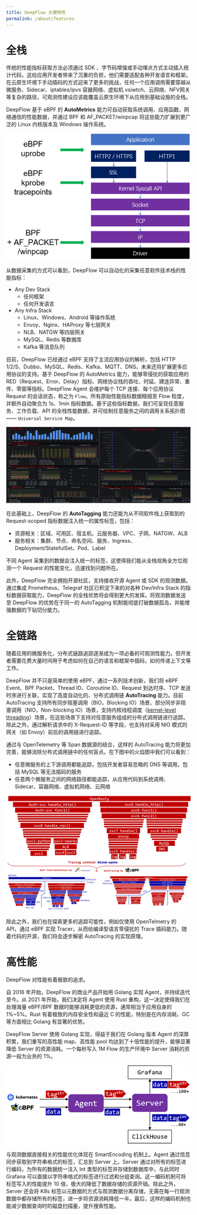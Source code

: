 ```yaml
---
title: DeepFlow 关键特性
permalink: /about/features
---
```


# 全栈

传统的性能指标获取方法必须通过 SDK 、字节码增强或手动埋点方式主动插入统计代码，这给应用开发者带来了沉重的负担，他们需要适配各种开发语言和框架。在云原生环境下手动插码的方式迎来了更多的挑战，任何一个应用调用需要穿越从微服务、Sidecar、iptables/ipvs 容器网络、虚拟机 vsiwtch、云网络、NFV网关等复杂的路径，可观测性建设应该能覆盖云原生环境下从应用到基础设施的全栈。

DeepFlow 基于 eBPF 的 **AutoMetrics** 能力可自动获取系统调用、应用函数、网络通信的性能数据，并通过 BPF 和 AF\_PACKET/winpcap 将这些能力扩展到更广泛的 Linux 内核版本及 Windows 操作系统。

![Agent 采集数据的方式](./imgs/deepflow-agent-tap-point.png)

从数据采集的方式可以看到，DeepFlow 可以自动化的采集任意软件技术栈的性能指标：
- Any Dev Stack
  - 任何框架
  - 任何开发语言
- Any Infra Stack
  - Linux、Windows、Android 等操作系统
  - Envoy、Nginx、HAProxy 等七层网关
  - NLB、NATGW 等四层网关
  - MySQL、Redis 等数据库
  - Kafka 等消息队列

目前，DeepFlow 已经通过 eBPF 支持了主流应用协议的解析，包括 HTTP 1/2/S、Dubbo、MySQL、Redis、Kafka、MQTT、DNS，未来还将扩展更多应用协议的支持。基于 DeepFlow 的 AutoMetrics 能力，能够零侵扰的获取应用的 RED（Request、Error、Delay）指标、网络协议栈的吞吐、时延、建连异常、重传、零窗等指标。DeepFlow Agent 会维护每个 TCP 连接、每个应用协议 Request 的会话状态，称之为 `Flow`。所有原始性能指标数据精细至 Flow 粒度，并额外自动聚合为 1s、1min 指标数据。基于这些指标数据，我们可呈现任意服务、工作负载、API 的全栈性能数据，并可绘制任意服务之间的调用关系拓扑图 —— `Universal Service Map`。

![Universal Service Map](./imgs/universal-service-map.png)

在此基础上，DeepFlow 的 **AutoTagging** 能力还能为从不同软件栈上获取到的 Request-scoped 指标数据注入统一的属性标签，包括：
- 资源相关：区域、可用区、宿主机、云服务器、VPC、子网、NATGW、ALB
- 服务相关：集群、节点、命名空间、服务、Ingress、Deployment/StatefulSet、Pod、Label

不同 Agent 采集到的数据会注入统一的标签，这使得我们能从全栈视角全方位观测一个 Request 的性能变化，迅速找到问题所在。

此外，DeepFlow 完全拥抱开源社区，支持接收开源 Agent 或 SDK 的观测数据。通过集成 Prometheus、Telegraf 社区已积淀下来的对各种 Dev/Infra Stack 的指标数据获取能力，DeepFlow 的全栈优势将会得到更大的发挥。将观测数据发送至 DeepFlow 的优势在于同一的 AutoTagging 机制能彻底打破数据孤岛，并能增强数据的下钻切分能力。

# 全链路

随着应用的微服务化，分布式链路追踪逐渐成为一项必备的可观测性能力。但开发者需要花费大量时间用于考虑如何在自己的语言和框架中插码，如何传递上下文等工作。

DeepFlow 并不只是简单的使用 eBPF，通过一系列技术创新，我们将 eBPF Event、BPF Packet、Thread ID、Coroutine ID、Request 到达时序、TCP 发送时序进行关联，实现了高度自动化的、分布式调用链 **AutoTracing** 能力。目前 AutoTracing 支持所有同步阻塞调用（BIO，Blocking IO）场景、部分同步非阻塞调用（NIO，Non-blocking IO）场景，支持内核线程调度（[kernel-level threading](https://en.wikipedia.org/wiki/Thread_(computing))）场景，在这些场景下支持对任意服务组成的分布式调用链进行追踪。除此之外，通过解析请求中的 X-Request-ID 等字段，也支持对采用 NIO 模式的网关（如 Envoy）前后的调用链进行追踪。

通过与 OpenTelemetry 等 Span 数据源的结合，这样的 AutoTracing 能力将更加完善，能够消除分布式调用链中的任何盲点。在下图中的火焰图中我们可以看到：
- 任意微服务的上下游调用都能追踪，包括开发者容易忽略的 DNS 等调用，包括 MySQL 等无法插码的服务
- 任意两个微服务之间的网络路径都能追踪，从应用代码到系统调用、Sidecar、容器网络、虚拟机网络、云网络

![Tracing without blind spots](./imgs/tracing-without-blind-spots.png)

除此之外，我们也在探索更多的追踪可能性，例如仅使用 OpenTelmetry 的 API，通过 eBPF 实现 Tracer，从而给编译型语言零侵扰的 Trace 插码能力。随着代码的开源，我们将会逐步解密 AutoTracing 的实现原理。

# 高性能

DeepFlow 对性能有着极致的追求。

自 2016 年开始，DeepFlow 的商业产品开始用 Golang 实现 Agent，并持续迭代至今。从 2021 年开始，我们决定将 Agent 使用 Rust 重构，这一决定使得我们在处理海量 eBPF/BPF 数据时能够消耗更低的资源，通常相当于应用自身的 1%~5%。Rust 有着极致的内存安全性和逼近 C 的性能，特别是在内存消耗、GC 等方面相比 Golang 有显著的优势。

DeepFlow Server 使用 Golang 实现，得益于我们在 Golang 版本 Agent 的深厚积累，我们重写的高性能 map、高性能 pool 均达到了十倍性能的提升，能够显著降低 Server 的资源消耗。一个每秒写入 1M Flow 的生产环境中 Server 消耗的资源一般为业务的 1%。

![SmartEncoding](./imgs/smart-encoding.png)

与观测数据直接相关的性能优化体现在 SmartEncoding 机制上。Agent 通过信息同步获取到字符串格式的标签，汇总到 Server 上。Server 通过对所有的标签进行编码，为所有的数据统一注入 Int 类型的标签并存储到数据库中，与此同时 Grafana 可以直接以字符串格式的标签进行过滤和分组查询。这一编码机制可将标签写入的性能提升 10 倍，极大的降低了数据存储的资源开销。除此之外，Server 还会将 K8s 标签以元数据的方式与观测数据分离存储，无需在每一行观测数据中都存储所有的标签，进一步将资源消耗降低一半。最后，这样的编码机制也能减少数据查询时的磁盘扫描量，提升搜索性能。

